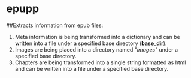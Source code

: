 # epupp

##Extracts information from epub files:

1. Meta information is being transformed into a dictionary and can be written into a file under a specified base directory (**base_dir**).
2. Images are being placed into a directory named *"images"* under a specified base directory.
3. Chapters are being transformed into a single string formatted as html and can be written into a file under a specified base directory.